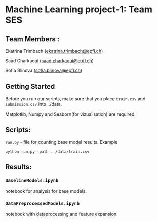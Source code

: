 # Machine Learning project-1: Team SES
## Team Members :
Ekatrina Trimbach (ekatrina.trimbach@epfl.ch)

Saad Charkaoui (saad.charkaoui@epfl.ch)

Sofia Blinova (sofia.blinova@epfl.ch)

## Getting Started
Before you run our scripts, make sure that you place ```train.csv``` and ```submission.csv``` into ../data. 

Matplotlib, Numpy and Seaborn(for vizualisation) are required.

## Scripts:

```run.py```  - file for counting base model results.
Example
```
python run.py -path ../data/train.csv
```

## Results:
### ```BaselineModels.ipynb``` 

notebook for analysis for base models.

### ```DataPreprocessedModels.ipynb```  

notebook with dataprocessing and feature expansion.



